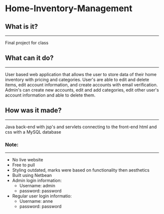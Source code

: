 # Home-Inventory-Management

## What is it?
***
Final project for class
## What can it do?
***
User based web application that allows the user to store data of their home inventory with pricing and categories. User's are able to edit and delete items, edit account information, and create accounts with email verification. Admin's can create new accounts, edit and add categories, edit other user's account information and able to delete them.
## How was it made?
***
Java back-end with jsp's and servlets connecting to the front-end html and css with a MySQL database
### Note:
***
* No live website
* Free to pull
* Styling outdated, marks were based on functionality then aesthetics
* Built using Netbean
* Admin login information:
  * Username: admin
  * password: password
* Regular user login informatio:
  * Username: anne
  * password: password
